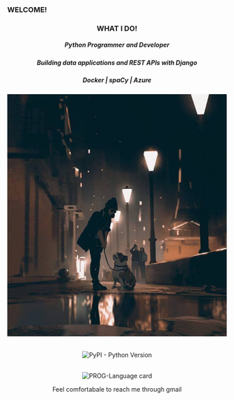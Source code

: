 ### WELCOME!

   
   <div>
   <h3 align="center">WHAT I DO! </h3>
<h5 align="center"> Python Programmer and Developer</h5>
<h5 align="center"> Building data applications and REST APIs with Django </h5>
<h5 align="center">  Docker | spaCy | Azure  </h5> 
  <p align="center">
   <img src="./photo_2021-06-24_15-33-07.jpg" width=600 />
</p>

<p align="center">
  <br>
  <img alt="PyPI - Python Version" src="https://img.shields.io/pypi/pyversions/dash-bootstrap-components">
</p>
   
   <p align="center">
  <br>
  <img alt="PROG-Language card" src="https://github-readme-stats.vercel.app/api/top-langs/?username=Nyaribari&layout=compact">
</p>
 <p align="center">
   Feel comfortabale to reach me through <a name="anyaribari@gmail.com" > gmail </a>
   </p>
   
  </div>
 
